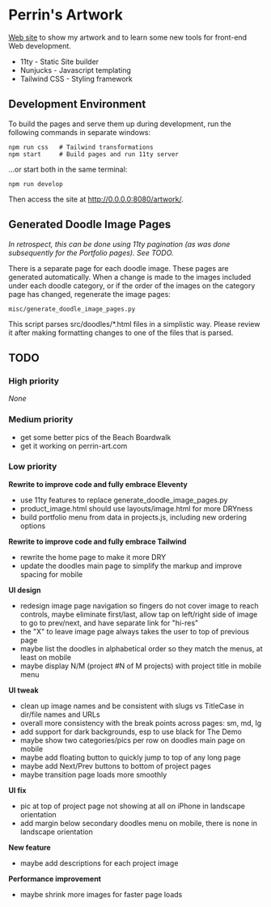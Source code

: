 # Perrin's Artwork

[Web site](https://psamuels00.github.io/artwork/)
to show my artwork and to learn some new tools for front-end Web development.

- 11ty - Static Site builder
- Nunjucks - Javascript templating
- Tailwind CSS - Styling framework


## Development Environment

To build the pages and serve them up during development, run the following commands in separate windows:

    npm run css   # Tailwind transformations
    npm start     # Build pages and run 11ty server

...or start both in the same terminal:

    npm run develop

Then access the site at http://0.0.0.0:8080/artwork/.


## Generated Doodle Image Pages

_In retrospect, this can be done using 11ty pagination (as was done subsequently
for the Portfolio pages).  See TODO._

There is a separate page for each doodle image.  These pages are generated automatically.
When a change is made to the images included under each doodle category, or if the order
of the images on the category page has changed, regenerate the image pages:

    misc/generate_doodle_image_pages.py

This script parses src/doodles/\*.html files in a simplistic way.  Please review it
after making formatting changes to one of the files that is parsed.


## TODO

### High priority
_None_

### Medium priority
- get some better pics of the Beach Boardwalk
- get it working on perrin-art.com

### Low priority

**Rewrite to improve code and fully embrace Eleventy**
- use 11ty features to replace generate_doodle_image_pages.py
- product_image.html should use layouts/image.html for more DRYness
- build portfolio menu from data in projects.js, including new ordering options

**Rewrite to improve code and fully embrace Tailwind**
- rewrite the home page to make it more DRY
- update the doodles main page to simplify the markup and improve spacing for mobile

**UI design**
- redesign image page navigation so fingers do not cover image to reach controls,
  maybe eliminate first/last, allow tap on left/right side of image to go to
  prev/next, and have separate link for "hi-res"
- the "X" to leave image page always takes the user to top of previous page
- maybe list the doodles in alphabetical order so they match the menus, at least on mobile
- maybe display N/M (project #N of M projects) with project title in mobile menu

**UI tweak**
- clean up image names and be consistent with slugs vs TitleCase in dir/file names and URLs
- overall more consistency with the break points across pages: sm, md, lg
- add support for dark backgrounds, esp to use black for The Demo
- maybe show two categories/pics per row on doodles main page on mobile
- maybe add floating button to quickly jump to top of any long page
- maybe add Next/Prev buttons to bottom of project pages
- maybe transition page loads more smoothly

**UI fix**
- pic at top of project page not showing at all on iPhone in landscape orientation
- add margin below secondary doodles menu on mobile, there is none in landscape orientation

**New feature**
- maybe add descriptions for each project image

**Performance improvement**
- maybe shrink more images for faster page loads

